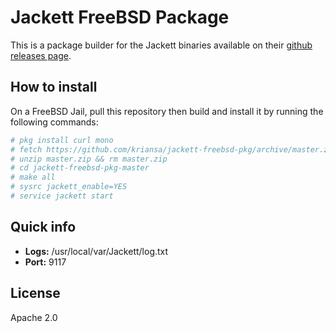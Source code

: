 # Jackett FreeBSD Package

This is a package builder for the Jackett binaries available on their [github releases page][jackett-releases].

## How to install

On a FreeBSD Jail, pull this repository then build and install it by running the following commands:

```bash
# pkg install curl mono
# fetch https://github.com/kriansa/jackett-freebsd-pkg/archive/master.zip
# unzip master.zip && rm master.zip
# cd jackett-freebsd-pkg-master
# make all
# sysrc jackett_enable=YES
# service jackett start
```

## Quick info

- **Logs:** /usr/local/var/Jackett/log.txt
- **Port:** 9117

## License

Apache 2.0

[jackett-releases]: https://github.com/Jackett/Jackett/releases
